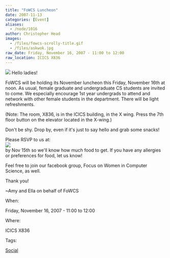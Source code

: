 ```yaml
---
title: "FoWCS Luncheon"
date: 2007-11-13
categories: [Event]
aliases:
  - /node/1016
author: Christopher Head
images:
  - /files/fowcs-scrolly-title.gif
  - /files/askwok.jpg
raw_date: Friday, November 16, 2007 - 11:00 to 12:00
raw_location: ICICS X836
---
```


![](/files/fowcs-scrolly-title.gif)
Hello ladies!

FoWCS will be holding its November luncheon this Friday, November 16th at noon. As usual, female graduate and undergraduate CS students are invited to come. We especially encourage 1st year undergrads to attend and network with other female students in the department. There will be light refreshments.

(Note: The room, X836, is in the ICICS building, in the X wing. Press the 7th floor button on the elevator located in the X-wing.)

Don't be shy. Drop by, even if it's just to say hello and grab some snacks!

Please RSVP to us at: \
![](/files/askwok.jpg) \
by Nov 15th so we'll know how much food to get. If you have any allergies or preferences for food, let us know!

Feel free to join our facebook group, Focus on Women in Computer Science, as well.

Thank you!

~Amy and Ella
on behalf of FoWCS

When: 

Friday, November 16, 2007 - 11:00 to 12:00

Where: 

ICICS X836

Tags: 

[Social](/social)
